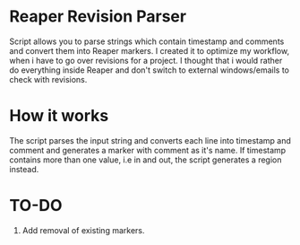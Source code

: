 # Reaper Revision Parser
Script allows you to parse strings which contain timestamp and comments and convert them into Reaper markers.
I created it to optimize my workflow, when i have to go over revisions for a project.
I thought that i would rather do everything inside Reaper and don't switch to external windows/emails to check with revisions.

# How it works
The script parses the input string and converts each line into timestamp and comment and generates a marker with comment as it's name. If timestamp contains more than one value, i.e in and out, the script generates a region instead.

# TO-DO
1. Add removal of existing markers.
